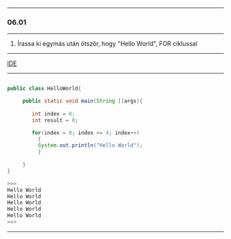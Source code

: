 
---

### 06.01

---

1. Írassa ki egymás után ötször, hogy "Hello World", FOR ciklussal

---

[IDE](https://www.tutorialspoint.com/compile_java_online.php)

---

```java

public class HelloWorld{

     public static void main(String []args){
         
        int index = 0;
        int result = 0;

        for(index = 0; index <= 4; index++)
          {
          System.out.println("Hello World");
          } 
        
     }
}

>>>
Hello World
Hello World
Hello World
Hello World
Hello World
>>>

```

---
